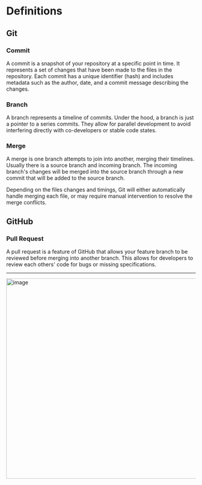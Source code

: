 # Definitions
## Git
### Commit
A commit is a snapshot of your repository at a specific point in time.
It represents a set of changes that have been made to the files in the repository.
Each commit has a unique identifier (hash) and includes metadata such as the author, date, and a commit message describing the changes.

### Branch
A branch represents a timeline of commits.
Under the hood, a branch is just a pointer to a series commits.
They allow for parallel development to avoid interfering directly with co-developers or stable code states.

### Merge
A merge is one branch attempts to join into another, merging their timelines.
Usually there is a source branch and incoming branch.
The incoming branch's changes will be merged into the source branch through a new commit that will be added to the source branch.

Depending on the files changes and timings, Git will either automatically handle merging each file, or may require manual intervention to resolve the merge conflicts.

## GitHub
### Pull Request
A pull request is a feature of GitHub that allows your feature branch to be reviewed before merging into another branch.
This allows for developers to review each others' code for bugs or missing specifications.

-------

<img width="533" alt="image" src="https://github.com/user-attachments/assets/8f93c5e7-dce9-4a04-a8de-3a0f54680ccf">
